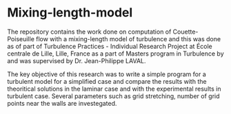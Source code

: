 # Mixing-length-model
The repository contains the work done on computation of Couette-Poiseuille flow with a mixing-length model of turbulence and this
was done as of part of Turbulence Practices - Individual Research Project at École centrale de Lille, Lille, France as a part of
Masters program in Turbulence by and was supervised by Dr. Jean-Philippe LAVAL.

The key objective of this research was to write a simple program for a turbulent model for a simplified case and compare the results with the theoritical solutions in the laminar case and with the experimental results in turbulent case. Several parameters such as grid stretching, number of grid points near the walls are investegated.























